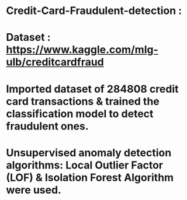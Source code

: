 # Credit-Card-Fraudulent-detection :
# Dataset : https://www.kaggle.com/mlg-ulb/creditcardfraud
# Imported dataset of 284808 credit card transactions & trained the classification model to detect fraudulent ones.

# Unsupervised anomaly detection algorithms: Local Outlier Factor (LOF) & Isolation Forest Algorithm were used.
